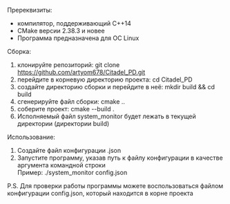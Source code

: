 Пререквизиты:
 - компилятор, поддерживающий C++14
 - CMake версии 2.38.3 и новее
 - Программа предназначена для ОС Linux

Сборка:  
1) клонируйте репозиторий: git clone https://github.com/artyom678/Citadel_PD.git
2) перейдите в корневую директорию проекта: cd Citadel_PD
3) создайте директорию сборки и перейдите в неё: mkdir build && cd build
4) сгенерируйте файл сборки: cmake ..
5) соберите проект: cmake --build .
6) Исполняемый файл system_monitor будет лежать в текущей директории (директории build)

Использование:
1) Создайте файл конфигурации .json
2) Запустите программу, указав путь к файлу конфигурации в качестве аргумента командной строки  
Пример: ./system_monitor config.json

P.S. Для проверки работы программы можете воспользоваться файлом конфигурации config.json, который находится в корне проекта
